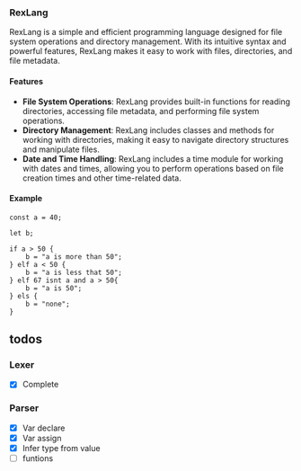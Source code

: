 ### RexLang

RexLang is a simple and efficient programming language designed for file system operations and directory management. With its intuitive syntax and powerful features, RexLang makes it easy to work with files, directories, and file metadata.

#### Features

- **File System Operations**: RexLang provides built-in functions for reading directories, accessing file metadata, and performing file system operations.
- **Directory Management**: RexLang includes classes and methods for working with directories, making it easy to navigate directory structures and manipulate files.
- **Date and Time Handling**: RexLang includes a time module for working with dates and times, allowing you to perform operations based on file creation times and other time-related data.

#### Example

```rex
const a = 40;

let b;

if a > 50 {
    b = "a is more than 50";
} elf a < 50 {
    b = "a is less that 50";
} elf 67 isnt a and a > 50{
    b = "a is 50";
} els {
    b = "none";
}
```

## todos
### Lexer
- [x] Complete

### Parser
- [x] Var declare
- [x] Var assign
- [x] Infer type from value
- [ ] funtions